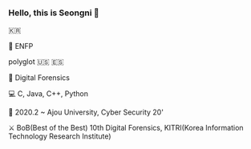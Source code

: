 ### Hello, this is Seongni 🐧
🇰🇷

🐧 ENFP

polyglot 🇺🇸 🇪🇸

💖 Digital Forensics

💻 C, Java, C++, Python

🏫 2020.2 ~ Ajou University, Cyber Security 20'

⚔ BoB(Best of the Best) 10th Digital Forensics, KITRI(Korea Information Technology Research Institute)

<!--
**seongni/seongni** is a ✨ _special_ ✨ repository because its `README.md` (this file) appears on your GitHub profile.

Here are some ideas to get you started:

- 🔭 I’m currently working on ...
- 🌱 I’m currently learning ...
- 👯 I’m looking to collaborate on ...
- 🤔 I’m looking for help with ...
- 💬 Ask me about ...
- 📫 How to reach me: ...
- 😄 Pronouns: ...
- ⚡ Fun fact: ...
-->
